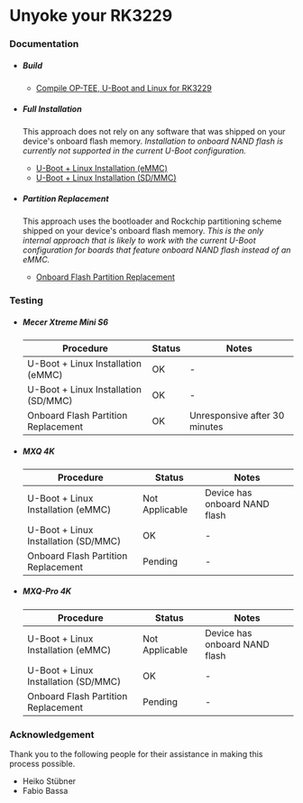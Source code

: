 # Unyoke your RK3229


### Documentation

- ##### Build

     - [Compile OP-TEE, U-Boot and Linux for RK3229](COMPILE.md)

- ##### Full Installation

     This approach does not rely on any software that was shipped on your device's onboard flash memory. *Installation to onboard NAND flash is currently not supported in the current U-Boot configuration.*
     - [U-Boot + Linux Installation (eMMC)](EMMC-INSTALL.md)
     - [U-Boot + Linux Installation (SD/MMC)](SDMMC-INSTALL.md)

- ##### Partition Replacement

     This approach uses the bootloader and Rockchip partitioning scheme shipped on your device's onboard flash memory. *This is the only internal approach that is likely to work with the current U-Boot configuration for boards that feature onboard NAND flash instead of an eMMC.*
     - [Onboard Flash Partition Replacement](PARTITION-REPLACEMENT.md)


### Testing

- ##### Mecer Xtreme Mini S6
    | Procedure                            | Status  | Notes                         |
    |--------------------------------------|---------|-------------------------------|
    | U-Boot + Linux Installation (eMMC)   | OK      | -                             |
    | U-Boot + Linux Installation (SD/MMC) | OK      | -                             |
    | Onboard Flash Partition Replacement  | OK      | Unresponsive after 30 minutes |


- ##### MXQ 4K
    | Procedure                            | Status         | Notes                         |
    |--------------------------------------|----------------|-------------------------------|
    | U-Boot + Linux Installation (eMMC)   | Not Applicable | Device has onboard NAND flash |
    | U-Boot + Linux Installation (SD/MMC) | OK             | -                             |
    | Onboard Flash Partition Replacement  | Pending        | -                             |

- ##### MXQ-Pro 4K
    | Procedure                            | Status         | Notes                         |
    |--------------------------------------|----------------|-------------------------------|
    | U-Boot + Linux Installation (eMMC)   | Not Applicable | Device has onboard NAND flash |
    | U-Boot + Linux Installation (SD/MMC) | OK             | -                             |
    | Onboard Flash Partition Replacement  | Pending        | -                             |


### Acknowledgement

Thank you to the following people for their assistance in making this process possible.

- Heiko Stübner
- Fabio Bassa
